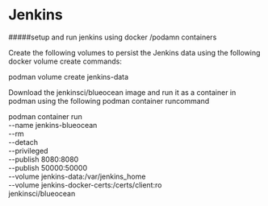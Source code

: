# Jenkins

#####setup and run jenkins using docker /podamn containers 

Create the following volumes to persist the Jenkins data using the following docker volume create commands:

 podman volume create jenkins-data
 
Download the jenkinsci/blueocean image and run it as a container in podman using the following podman container runcommand

podman container run \
  --name jenkins-blueocean \
  --rm \
  --detach \
  --privileged \
  --publish 8080:8080 \
  --publish 50000:50000 \
  --volume jenkins-data:/var/jenkins_home \
  --volume jenkins-docker-certs:/certs/client:ro \
  jenkinsci/blueocean
